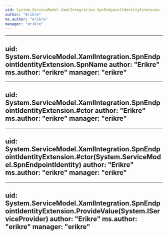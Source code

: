 ```yaml
---
uid: System.ServiceModel.XamlIntegration.SpnEndpointIdentityExtension
author: "Erikre"
ms.author: "erikre"
manager: "erikre"
---
```


---
uid: System.ServiceModel.XamlIntegration.SpnEndpointIdentityExtension.SpnName
author: "Erikre"
ms.author: "erikre"
manager: "erikre"
---

---
uid: System.ServiceModel.XamlIntegration.SpnEndpointIdentityExtension.#ctor
author: "Erikre"
ms.author: "erikre"
manager: "erikre"
---

---
uid: System.ServiceModel.XamlIntegration.SpnEndpointIdentityExtension.#ctor(System.ServiceModel.SpnEndpointIdentity)
author: "Erikre"
ms.author: "erikre"
manager: "erikre"
---

---
uid: System.ServiceModel.XamlIntegration.SpnEndpointIdentityExtension.ProvideValue(System.IServiceProvider)
author: "Erikre"
ms.author: "erikre"
manager: "erikre"
---
